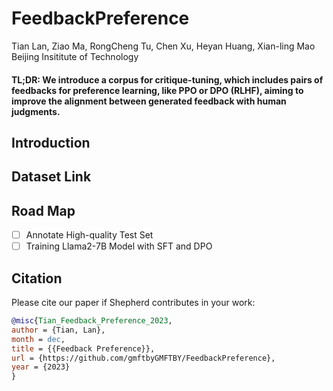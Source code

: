 # FeedbackPreference

Tian Lan, Ziao Ma, RongCheng Tu, Chen Xu, Heyan Huang, Xian-ling Mao
Beijing Insititute of Technology

#### TL;DR: We introduce a corpus for critique-tuning, which includes pairs of feedbacks for preference learning, like PPO or DPO (RLHF), aiming to improve the alignment between generated feedback with human judgments.

## Introduction

## Dataset Link

## Road Map

- [ ] Annotate High-quality Test Set
- [ ] Training Llama2-7B Model with SFT and DPO

## Citation 

Please cite our paper if Shepherd contributes in your work:

```bibtex 
@misc{Tian_Feedback_Preference_2023,
author = {Tian, Lan},
month = dec,
title = {{Feedback Preference}},
url = {https://github.com/gmftbyGMFTBY/FeedbackPreference},
year = {2023}
}
```
